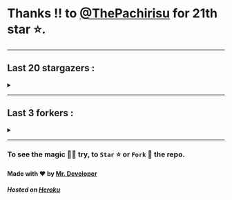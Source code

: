 # Thanks !! to [@ThePachirisu](https://github.com/ThePachirisu) for 21th star ⭐.
---

## Last 20 stargazers :
<details><summary></summary>

| No. | Profile Pic | Username | Star Number ⭐ |
| :---: | :---: | :---: | :---: |
| 1. | <img src='https://avatars.githubusercontent.com/u/97147352?v=4'> | [@ThePachirisu](https://github.com/ThePachirisu) | 21 |
| 2. | <img src='https://avatars.githubusercontent.com/u/90682075?v=4'> | [@Parvez342](https://github.com/Parvez342) | 20 |
| 3. | <img src='https://avatars.githubusercontent.com/u/91000547?v=4'> | [@dhanushps](https://github.com/dhanushps) | 19 |
| 4. | <img src='https://avatars.githubusercontent.com/u/77948100?v=4'> | [@rubandurai27](https://github.com/rubandurai27) | 18 |
| 5. | <img src='https://avatars.githubusercontent.com/u/102027393?v=4'> | [@anon1ym](https://github.com/anon1ym) | 17 |
| 6. | <img src='https://avatars.githubusercontent.com/u/90016534?v=4'> | [@rethu123](https://github.com/rethu123) | 16 |
| 7. | <img src='https://avatars.githubusercontent.com/u/93878621?v=4'> | [@sohan2929](https://github.com/sohan2929) | 15 |
| 8. | <img src='https://avatars.githubusercontent.com/u/54490464?v=4'> | [@Rk365-UK](https://github.com/Rk365-UK) | 14 |
| 9. | <img src='https://avatars.githubusercontent.com/u/101983016?v=4'> | [@nikki310](https://github.com/nikki310) | 13 |
| 10. | <img src='https://avatars.githubusercontent.com/u/90282707?v=4'> | [@Vasubai](https://github.com/Vasubai) | 12 |
| 11. | <img src='https://avatars.githubusercontent.com/u/75154223?v=4'> | [@Achu2234](https://github.com/Achu2234) | 11 |
| 12. | <img src='https://avatars.githubusercontent.com/u/80207551?v=4'> | [@saifalisew1508](https://github.com/saifalisew1508) | 10 |
| 13. | <img src='https://avatars.githubusercontent.com/u/99937370?v=4'> | [@FeedsGram](https://github.com/FeedsGram) | 9 |
| 14. | <img src='https://avatars.githubusercontent.com/u/98212032?v=4'> | [@random772](https://github.com/random772) | 8 |
| 15. | <img src='https://avatars.githubusercontent.com/u/97720718?v=4'> | [@MaheshKmr9](https://github.com/MaheshKmr9) | 7 |
| 16. | <img src='https://avatars.githubusercontent.com/u/79193961?v=4'> | [@TgDeveloper99](https://github.com/TgDeveloper99) | 6 |
| 17. | <img src='https://avatars.githubusercontent.com/u/85005373?v=4'> | [@HerokuMods](https://github.com/HerokuMods) | 5 |
| 18. | <img src='https://avatars.githubusercontent.com/u/70249693?v=4'> | [@ilhamr0f11](https://github.com/ilhamr0f11) | 4 |
| 19. | <img src='https://avatars.githubusercontent.com/u/70377480?v=4'> | [@nikhileashy](https://github.com/nikhileashy) | 3 |
| 20. | <img src='https://avatars.githubusercontent.com/u/86344856?v=4'> | [@AmirulAndalib](https://github.com/AmirulAndalib) | 2 |

</details>

---

## Last 3 forkers :
<details><summary></summary>

| No. | Profile Pic | Username | Fork Number 🍴 |
| :---: | :---: | :---: | :---: |
| 1. | <img src='https://avatars.githubusercontent.com/u/98212032?v=4'> | [@random772](https://github.com/random772) | 3 |
| 2. | <img src='https://avatars.githubusercontent.com/u/97720718?v=4'> | [@MaheshKmr9](https://github.com/MaheshKmr9) | 2 |
| 3. | <img src='https://avatars.githubusercontent.com/u/85005373?v=4'> | [@HerokuMods](https://github.com/HerokuMods) | 1 |

</details>

---
### To see the magic 🧚‍♂️ try, to `Star` ⭐ or `Fork` 🍴 the repo.
#### Made with ❤️ by [Mr. Developer](https://github.com/MrBotDeveloper)
##### Hosted on [Heroku](https://heroku.com)